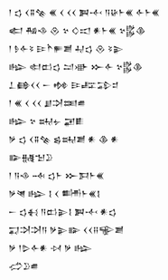 <div class='block'>
<div class='line'>𒁹 𒌓 𒌋𒐉𒆚 𒌍 𒌋 𒌋𒌋 𒀉𒋾 𒀀𒄩𒈨𒌍 𒅆𒈨𒌍</div>
<div class='line'>𒅗 𒄀𒈾 𒊮 𒆳 𒄭𒀊 𒀭𒈨𒌍 𒆳𒌵𒆠</div>
<div class='line'>𒁹 𒊩𒅆𒂟 𒄿𒋻𒊓𒋢 𒄷𒌓 𒊮 𒂟𒉌</div>
<div class='line'>𒈗 𒊕𒆗𒌓 𒁺𒀝 𒁍𒅆 𒆳𒌵𒆠</div>
<div class='line'>𒁇𒂵𒌋𒌋 𒀸 𒂔 𒄿𒊐𒁉𒄑</div>
<div class='line'>𒁹 𒌍 𒌋 𒌋𒌋 𒋗𒋫𒌅𒌑</div>
<div class='line'>𒈗 𒆳 𒊻𒉡 𒂼𒀾</div>
<div class='line'>𒃻 𒌓 𒌋𒐉𒆚 𒌗𒊻𒋢 𒀭 𒆠 𒀭</div>
<div class='line'>𒅔𒉆𒈠𒊒</div>
<div class='line'>𒁹 𒀀𒈾 𒁄 𒌓𒈨 𒁍𒁕𒈨𒌍</div>
<div class='line'>𒃻𒇴 𒈗 𒋙 𒌋 𒌦𒈨𒌍𒋙</div>
<div class='line'>𒀸 𒌓𒈬 𒀀𒆗𒉌𒋙 𒀉𒋾 𒀭𒌓</div>
<div class='line'>𒍑𒋫𒋫𒀀 𒃻𒉌𒅔 𒌋𒌋𒍝𒊍𒋢</div>
<div class='line'>𒃻 𒁹𒌇𒅆𒀭 𒀴 𒃻 𒈗</div>
<div class='line'>𒈤𒊒𒌑</div>
</div>